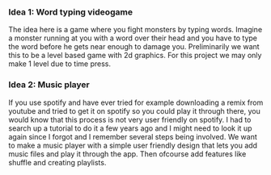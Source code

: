 ### Idea 1: Word typing videogame

The idea here is a game where you fight monsters by typing words. Imagine a monster running at you with a word over their head and you have to type the word before he gets near enough to damage you. Preliminarily we want this to be a level based game with 2d graphics. For this project we may only make 1 level due to time press.

### Idea 2: Music player

If you use spotify and have ever tried for example downloading a remix from youtube and tried to get it on spotify so you could play it through there, you would know that this process is not very user friendly on spotify. I had to search up a tutorial to do it a few years ago and I might need to look it up again since I forgot and I remember several steps being involved. We want to make a music player with a simple user friendly design that lets you add music files and play it through the app. Then ofcourse add features like shuffle and creating playlists.
